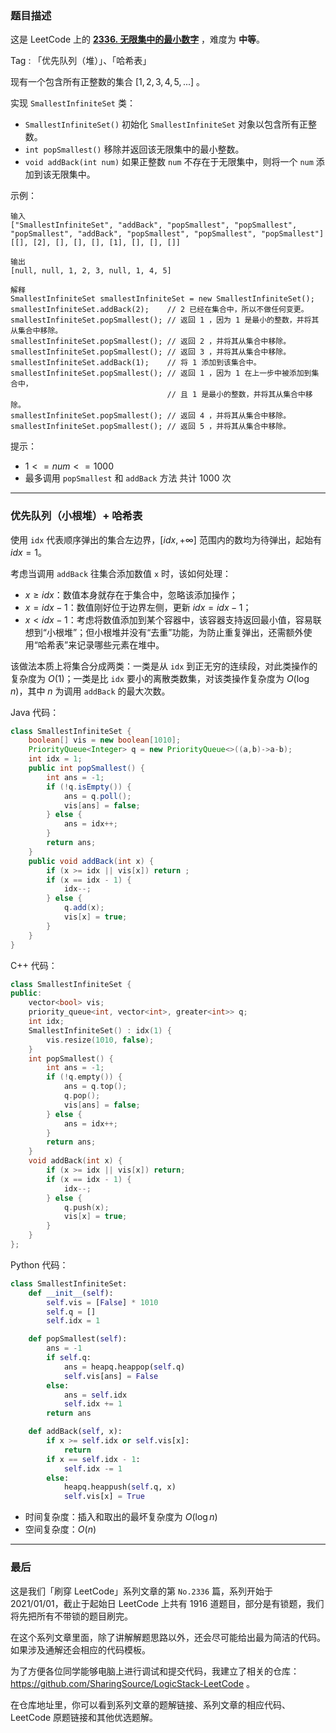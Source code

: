 ### 题目描述

这是 LeetCode 上的 **[2336. 无限集中的最小数字](https://leetcode.cn/problems/smallest-number-in-infinite-set/solutions/2546157/gong-shui-san-xie-rong-yi-you-gao-xiao-d-431o/)** ，难度为 **中等**。

Tag : 「优先队列（堆）」、「哈希表」



现有一个包含所有正整数的集合 $[1, 2, 3, 4, 5, ...]$ 。

实现 `SmallestInfiniteSet` 类：

* `SmallestInfiniteSet()` 初始化 `SmallestInfiniteSet` 对象以包含所有正整数。
* `int popSmallest()` 移除并返回该无限集中的最小整数。
* `void addBack(int num)` 如果正整数 `num` 不存在于无限集中，则将一个 `num` 添加到该无限集中。

示例：
```
输入
["SmallestInfiniteSet", "addBack", "popSmallest", "popSmallest", "popSmallest", "addBack", "popSmallest", "popSmallest", "popSmallest"]
[[], [2], [], [], [], [1], [], [], []]

输出
[null, null, 1, 2, 3, null, 1, 4, 5]

解释
SmallestInfiniteSet smallestInfiniteSet = new SmallestInfiniteSet();
smallestInfiniteSet.addBack(2);    // 2 已经在集合中，所以不做任何变更。
smallestInfiniteSet.popSmallest(); // 返回 1 ，因为 1 是最小的整数，并将其从集合中移除。
smallestInfiniteSet.popSmallest(); // 返回 2 ，并将其从集合中移除。
smallestInfiniteSet.popSmallest(); // 返回 3 ，并将其从集合中移除。
smallestInfiniteSet.addBack(1);    // 将 1 添加到该集合中。
smallestInfiniteSet.popSmallest(); // 返回 1 ，因为 1 在上一步中被添加到集合中，
                                   // 且 1 是最小的整数，并将其从集合中移除。
smallestInfiniteSet.popSmallest(); // 返回 4 ，并将其从集合中移除。
smallestInfiniteSet.popSmallest(); // 返回 5 ，并将其从集合中移除。
```

提示：
* $1 <= num <= 1000$
* 最多调用 `popSmallest` 和 `addBack` 方法 共计 $1000$ 次

---

### 优先队列（小根堆）+ 哈希表

使用 `idx` 代表顺序弹出的集合左边界，$[idx, +\infty]$ 范围内的数均为待弹出，起始有 $idx = 1$。

考虑当调用 `addBack` 往集合添加数值 `x` 时，该如何处理：

* $x \geq idx$：数值本身就存在于集合中，忽略该添加操作；
* $x = idx - 1$：数值刚好位于边界左侧，更新 $idx = idx - 1$；
* $x < idx - 1$：考虑将数值添加到某个容器中，该容器支持返回最小值，容易联想到“小根堆”；但小根堆并没有“去重”功能，为防止重复弹出，还需额外使用“哈希表”来记录哪些元素在堆中。

该做法本质上将集合分成两类：一类是从 `idx` 到正无穷的连续段，对此类操作的复杂度为 $O(1)$；一类是比 `idx` 要小的离散类数集，对该类操作复杂度为 $O(\log{n})$，其中 $n$ 为调用 `addBack` 的最大次数。

Java 代码：
```Java
class SmallestInfiniteSet {
    boolean[] vis = new boolean[1010];
    PriorityQueue<Integer> q = new PriorityQueue<>((a,b)->a-b);
    int idx = 1;
    public int popSmallest() {
        int ans = -1;
        if (!q.isEmpty()) {
            ans = q.poll();
            vis[ans] = false;
        } else {
            ans = idx++;
        }
        return ans;
    }
    public void addBack(int x) {
        if (x >= idx || vis[x]) return ;
        if (x == idx - 1) {
            idx--;
        } else {
            q.add(x);
            vis[x] = true;
        }
    }
}
```
C++ 代码：
```C++
class SmallestInfiniteSet {
public:
    vector<bool> vis;
    priority_queue<int, vector<int>, greater<int>> q;
    int idx;
    SmallestInfiniteSet() : idx(1) {
        vis.resize(1010, false);
    }
    int popSmallest() {
        int ans = -1;
        if (!q.empty()) {
            ans = q.top();
            q.pop();
            vis[ans] = false;
        } else {
            ans = idx++;
        }
        return ans;
    }
    void addBack(int x) {
        if (x >= idx || vis[x]) return;
        if (x == idx - 1) {
            idx--;
        } else {
            q.push(x);
            vis[x] = true;
        }
    }
};

```
Python 代码：
```Python
class SmallestInfiniteSet:
    def __init__(self):
        self.vis = [False] * 1010
        self.q = []
        self.idx = 1

    def popSmallest(self):
        ans = -1
        if self.q:
            ans = heapq.heappop(self.q)
            self.vis[ans] = False
        else:
            ans = self.idx
            self.idx += 1
        return ans

    def addBack(self, x):
        if x >= self.idx or self.vis[x]:
            return
        if x == self.idx - 1:
            self.idx -= 1
        else:
            heapq.heappush(self.q, x)
            self.vis[x] = True
```
* 时间复杂度：插入和取出的最坏复杂度为 $O(\log{n})$
* 空间复杂度：$O(n)$

---

### 最后

这是我们「刷穿 LeetCode」系列文章的第 `No.2336` 篇，系列开始于 2021/01/01，截止于起始日 LeetCode 上共有 1916 道题目，部分是有锁题，我们将先把所有不带锁的题目刷完。

在这个系列文章里面，除了讲解解题思路以外，还会尽可能给出最为简洁的代码。如果涉及通解还会相应的代码模板。

为了方便各位同学能够电脑上进行调试和提交代码，我建立了相关的仓库：https://github.com/SharingSource/LogicStack-LeetCode 。

在仓库地址里，你可以看到系列文章的题解链接、系列文章的相应代码、LeetCode 原题链接和其他优选题解。

